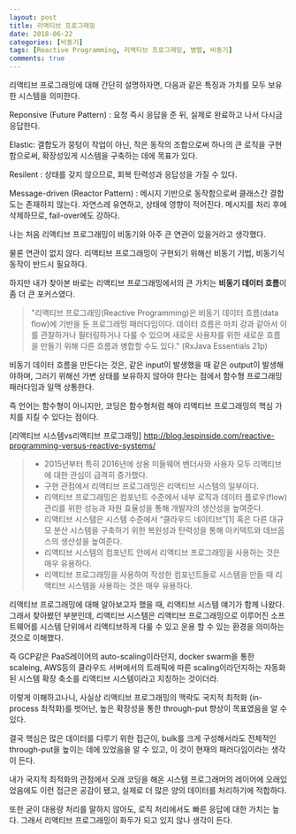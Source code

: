 ```yaml
---
layout: post
title: 리액티브 프로그래밍
date: 2018-06-22
categories: [비동기]
tags: [Reactive Programming, 리액티브 프로그래밍, 병렬, 비동기]
comments: true
---
```


리액티브 프로그래밍에 대해 간단히 설명하자면, 다음과 같은 특징과 가치를 모두 보유한 시스템을 의미한다.

Reponsive (Future Pattern) : 요청 즉시 응답을 준 뒤, 실제로 완료하고 나서 다시금 응답한다.

Elastic: 결합도가 뭉텅이 작업이 아닌, 작은 동작의 조합으로써 하나의 큰 로직을 구현함으로써, 확장성있게 시스템을 구축하는 데에 목표가 있다.

Resilent : 상태를 갖지 않으므로, 회복 탄력성과 응답성을 가질 수 있다.

Message-driven (Reactor Pattern) : 메시지 기반으로 동작함으로써 클래스간 결합도는 존재하지 않는다. 자연스레 유연하고, 상태에 영향이 적어진다. 메시지를 처리 후에 삭제하므로, fail-over에도 강하다.


나는 처음 리액티브 프로그래밍이 비동기와 아주 큰 연관이 있을거라고 생각했다.

물론 연관이 없지 않다. 리액티브 프로그래밍이 구현되기 위해선 비동기 기법, 비동기식 동작이 반드시 필요하다.

하지만 내가 찾아본 바로는 리액티브 프로그래밍에서의 큰 가치는 **비동기 데이터 흐름**이 좀 더 큰 포커스였다.

>"리액티브 프로그래밍(Reactive Programming)은 비동기 데이터 흐름(data flow)에 기반을 둔 프로그래밍 패러다임이다. 
>데이터 흐름은 마치 강과 같아서 이를 관찰하거나 필터링하거나 다룰 수 있으며 새로운 사용자를 위한 새로운 흐름을 만들기 위해 다른 흐름과 병합할 수도 있다." (RxJava Essentials 21p) 

비동기 데이터 흐름을 만든다는 것은, 같은 input이 발생했을 때 같은 output이 발생해야하며, 그러기 위해선 가변 상태를 보유하지 않아야 한다는 점에서 함수형 프로그래밍 패러다임과 일맥 상통한다.

즉 언어는 함수형이 아니지만, 코딩은 함수형처럼 해야 리액티브 프로그래밍의 핵심 가치를 지킬 수 있다는 점이다.

[리액티브 시스템vs리액티브 프로그래밍] <http://blog.lespinside.com/reactive-programming-versus-reactive-systems/>
>* 2015년부터 특히 2016년에 상용 미들웨어 벤더사와 사용자 모두 리액티브에 대한 관심이 급격히 증가했다.
>* 구현 관점에서 리액티브 프로그래밍은 리액티브 시스템의 일부이다.
>* 리액티브 프로그래밍은 컴포넌트 수준에서 내부 로직과 데이터 플로우(flow) 관리를 위한 성능과 자원 효율성을 통해 개발자의 생산성을 높여준다.
>* 리액티브 시스템은 시스템 수준에서 “클라우드 네이티브”[1] 혹은 다른 대규모 분산 시스템을 구축하기 위한 복원성과 탄력성을 통해 아키텍트와 데브옵스의 생산성을 높여준다.
>* 리액티브 시스템의 컴포넌트 안에서 리액티브 프로그래밍을 사용하는 것은 매우 유용하다.
>* 리액티브 프로그래밍을 사용하여 작성한 컴포넌트들로 시스템을 만들 때 리액티브 시스템을 사용하는 것은 매우 유용하다.

리액티브 프로그래밍에 대해 알아보고자 했을 때, 리액티브 시스템 얘기가 함께 나왔다. 그래서 찾아봤던 부분인데, 리액티브 시스템은 리액티브 프로그래밍으로 이루어진 소프트웨어를 시스템 단위에서 리액티브하게 다룰 수 있고 운용 할 수 있는 환경을 의미하는 것으로 이해했다.

즉 GCP같은 PaaS레이어의 auto-scaling이라던지, docker swarm을 통한 scaleing, AWS등의 클라우드 서버에서의 트래픽에 따른 scaling이라던지하는 자동화 된 시스템 확장 축소를 리액티브 시스템이라고 지칭하는 것이더라.

이렇게 이해하고나니, 사실상 리액티브 프로그래밍의 맥락도 국지적 최적화 (in-process 최적화)를 벗어난, 높은 확장성을 통한 through-put 향상이 목표였음을 알 수 있다.

결국 핵심은 많은 데이터를 다루기 위한 접근이, bulk를 크게 구성해서라도 전체적인 through-put을 높이는 데에 있었음을 알 수 있고, 이 것이 현재의 패러다임이라는 생각이 든다.

내가 국지적 최적화의 관점에서 오래 코딩을 해온 시스템 프로그래머의 레이어에 오래있었음에도 이런 접근은 공감이 됐고, 실제로 더 많은 양의 데이터를 처리하기에 적합하다.

또한 굳이 대용량 처리를 말하지 않아도, 로직 처리에서도 빠른 응답에 대한 가치는 높다. 그래서 리액티브 프로그래밍이 화두가 되고 있지 않나 생각이 든다.
